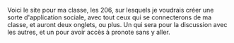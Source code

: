 Voici le site pour ma classe, les 206, sur lesquels je voudrais créer une sorte d'application sociale, avec tout ceux qui se connecterons de ma classe, et auront deux onglets, ou plus. 
Un qui sera pour la discussion avec les autres, 
et un pour avoir accès à pronote sans y aller. 
